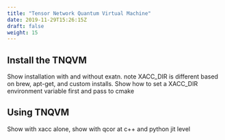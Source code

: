 ```yaml
---
title: "Tensor Network Quantum Virtual Machine"
date: 2019-11-29T15:26:15Z
draft: false
weight: 15
---
```


## <a id="installation"></a> Install the TNQVM 
Show installation with and without exatn. note XACC_DIR is different based on brew, apt-get, and custom installs. Show how to set a XACC_DIR environment variable first and pass to cmake

## Using TNQVM 
Show with xacc alone, show with qcor at c++ and python jit level